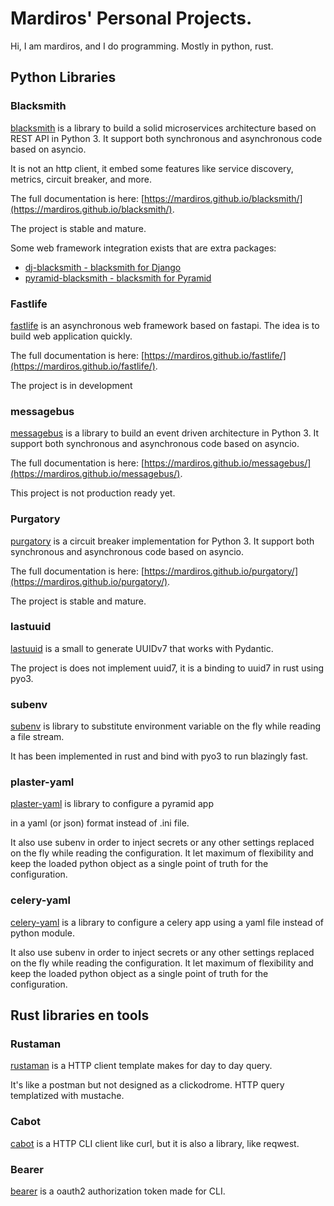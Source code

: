 # Mardiros' Personal Projects.

Hi, I am mardiros, and I do programming. Mostly in python, rust.

## Python Libraries

### Blacksmith

[blacksmith](https://mardiros.github.io/blacksmith/) is a library to build a solid
microservices architecture based on REST API in Python 3. It support both synchronous
and asynchronous code based on asyncio.

It is not an http client, it embed some features like service discovery, metrics,
circuit breaker, and more.

The full documentation is here: [https://mardiros.github.io/blacksmith/](https://mardiros.github.io/blacksmith/).

The project is stable and mature.

Some web framework integration exists that are extra packages:

- [dj-blacksmith - blacksmith for Django](https://mardiros.github.io/dj-blacksmith/)
- [pyramid-blacksmith - blacksmith for Pyramid](https://mardiros.github.io/pyramid-blacksmith/)

### Fastlife

[fastlife](https://mardiros.github.io/fastlife/) is an asynchronous web framework based on fastapi.
The idea is to build web application quickly.

The full documentation is here: [https://mardiros.github.io/fastlife/](https://mardiros.github.io/fastlife/).

The project is in development

### messagebus

[messagebus](https://mardiros.github.io/messagebus/) is a library to build an event driven
architecture in Python 3. It support both synchronous and asynchronous code based on asyncio.

The full documentation is here: [https://mardiros.github.io/messagebus/](https://mardiros.github.io/messagebus/).

This project is not production ready yet.

### Purgatory

[purgatory](https://mardiros.github.io/purgatory/) is a circuit breaker implementation for Python 3.
It support both synchronous and asynchronous code based on asyncio.

The full documentation is here: [https://mardiros.github.io/purgatory/](https://mardiros.github.io/purgatory/).

The project is stable and mature.

### lastuuid

[lastuuid](https://mardiros.github.io/lastuuid/) is a small to generate UUIDv7 that works with Pydantic.

The project is does not implement uuid7, it is a binding to uuid7 in rust using pyo3.

### subenv

[subenv](https://github.com/mardiros/subenv/) is library to substitute environment variable on the fly
while reading a file stream.

It has been implemented in rust and bind with pyo3 to run blazingly fast.

### plaster-yaml

[plaster-yaml](https://github.com/mardiros/plaster-yaml/) is library to configure a pyramid app

in a yaml (or json) format instead of .ini file.

It also use subenv in order to inject secrets or any other settings replaced on the fly while
reading the configuration. It let maximum of flexibility and keep the loaded python object
as a single point of truth for the configuration.

### celery-yaml

[celery-yaml](https://github.com/mardiros/celery-yaml/) is a library to configure a celery app
using a yaml file instead of python module.

It also use subenv in order to inject secrets or any other settings replaced on the fly while
reading the configuration. It let maximum of flexibility and keep the loaded python object
as a single point of truth for the configuration.

## Rust libraries en tools

### Rustaman

[rustaman](https://github.com/mardiros/rustaman/) is a HTTP client template makes for
day to day query.

It's like a postman but not designed as a clickodrome. HTTP query templatized with
mustache.

### Cabot

[cabot](https://github.com/mardiros/cabot/) is a HTTP CLI client like curl, but it is
also a library, like reqwest.

### Bearer

[bearer](https://github.com/mardiros/bearer/) is a oauth2 authorization token made
for CLI.
